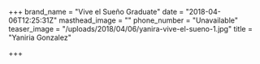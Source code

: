+++
brand_name = "Vive el Sueño Graduate"
date = "2018-04-06T12:25:31Z"
masthead_image = ""
phone_number = "Unavailable"
teaser_image = "/uploads/2018/04/06/yanira-vive-el-sueno-1.jpg"
title = "Yaniria Gonzalez"

+++
